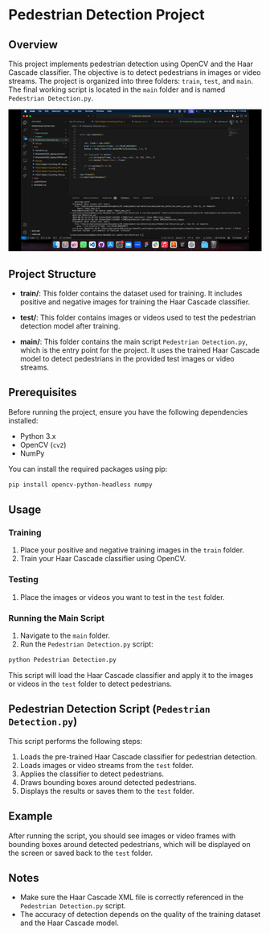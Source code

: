 # Pedestrian Detection Project

## Overview
This project implements pedestrian detection using OpenCV and the Haar Cascade classifier. The objective is to detect pedestrians in images or video streams. The project is organized into three folders: `train`, `test`, and `main`. The final working script is located in the `main` folder and is named `Pedestrian Detection.py`.

![demo](demo.gif)

## Project Structure
- **train/**: This folder contains the dataset used for training. It includes positive and negative images for training the Haar Cascade classifier.

- **test/**: This folder contains images or videos used to test the pedestrian detection model after training.

- **main/**: This folder contains the main script `Pedestrian Detection.py`, which is the entry point for the project. It uses the trained Haar Cascade model to detect pedestrians in the provided test images or video streams.

## Prerequisites
Before running the project, ensure you have the following dependencies installed:

- Python 3.x
- OpenCV (`cv2`)
- NumPy

You can install the required packages using pip:

```bash
pip install opencv-python-headless numpy
```

## Usage

### Training
1. Place your positive and negative training images in the `train` folder.
2. Train your Haar Cascade classifier using OpenCV.

### Testing
1. Place the images or videos you want to test in the `test` folder.

### Running the Main Script
1. Navigate to the `main` folder.
2. Run the `Pedestrian Detection.py` script:

```bash
python Pedestrian Detection.py
```

This script will load the Haar Cascade classifier and apply it to the images or videos in the `test` folder to detect pedestrians.

## Pedestrian Detection Script (`Pedestrian Detection.py`)
This script performs the following steps:

1. Loads the pre-trained Haar Cascade classifier for pedestrian detection.
2. Loads images or video streams from the `test` folder.
3. Applies the classifier to detect pedestrians.
4. Draws bounding boxes around detected pedestrians.
5. Displays the results or saves them to the `test` folder.

## Example
After running the script, you should see images or video frames with bounding boxes around detected pedestrians, which will be displayed on the screen or saved back to the `test` folder.

## Notes
- Make sure the Haar Cascade XML file is correctly referenced in the `Pedestrian Detection.py` script.
- The accuracy of detection depends on the quality of the training dataset and the Haar Cascade model.